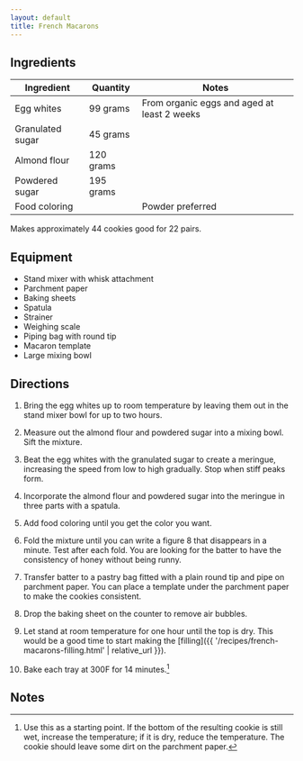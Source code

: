 ```yaml
---
layout: default
title: French Macarons
---
```

## Ingredients

Ingredient | Quantity | Notes
---|---|---
Egg whites | 99 grams | From organic eggs and aged at least 2 weeks
Granulated sugar | 45 grams
Almond flour | 120 grams
Powdered sugar | 195 grams
Food coloring | | Powder preferred

Makes approximately 44 cookies good for 22 pairs.

## Equipment

* Stand mixer with whisk attachment
* Parchment paper
* Baking sheets
* Spatula
* Strainer
* Weighing scale
* Piping bag with round tip
* Macaron template
* Large mixing bowl

## Directions

1. Bring the egg whites up to room temperature by leaving them out in the stand mixer bowl for up to two hours.

1. Measure out the almond flour and powdered sugar into a mixing bowl. Sift the mixture.

1. Beat the egg whites with the granulated sugar to create a meringue, increasing the speed from low to high gradually. Stop when stiff peaks form.

1. Incorporate the almond flour and powdered sugar into the meringue in three parts with a spatula.

1. Add food coloring until you get the color you want.

1. Fold the mixture until you can write a figure 8 that disappears in a minute. Test after each fold. You are looking for the batter to have the consistency of honey without being runny.

1. Transfer batter to a pastry bag fitted with a plain round tip and pipe on parchment paper. You can place a template under the parchment paper to make the cookies consistent.

1. Drop the baking sheet on the counter to remove air bubbles.

1. Let stand at room temperature for one hour until the top is dry. This would be a good time to start making the [filling]({{ '/recipes/french-macarons-filling.html' | relative_url }}).

1. Bake each tray at 300F for 14 minutes.[^1]

## Notes

[^1]: Use this as a starting point. If the bottom of the resulting cookie is still wet, increase the temperature; if it is dry, reduce the temperature. The cookie should leave some dirt on the parchment paper.

